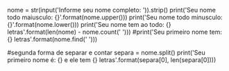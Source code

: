 nome = str(input('Informe seu nome completo: ')).strip()
print('Seu nome todo maiusculo: {}'.format(nome.upper()))
print('Seu nome todo minusculo: {}'.format(nome.lower()))
print('Seu nome tem ao todo: {} letras'.format(len(nome) - nome.count(' ')))
#print('Seu primeiro nome tem: {} letras'.format(nome.find(' ')))

#segunda forma de separar e contar 
separa = nome.split()
print('Seu primeiro nome é: {} e ele tem {} letras'.format(separa[0], len(separa[0])))
